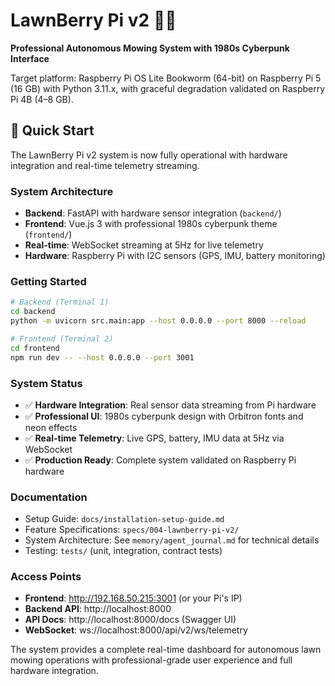# LawnBerry Pi v2 🌱🤖

**Professional Autonomous Mowing System with 1980s Cyberpunk Interface**

Target platform: Raspberry Pi OS Lite Bookworm (64-bit) on Raspberry Pi 5 (16 GB) with Python 3.11.x, with graceful degradation validated on Raspberry Pi 4B (4–8 GB).

## 🚀 Quick Start

The LawnBerry Pi v2 system is now fully operational with hardware integration and real-time telemetry streaming.

### System Architecture
- **Backend**: FastAPI with hardware sensor integration (`backend/`)
- **Frontend**: Vue.js 3 with professional 1980s cyberpunk theme (`frontend/`)
- **Real-time**: WebSocket streaming at 5Hz for live telemetry
- **Hardware**: Raspberry Pi with I2C sensors (GPS, IMU, battery monitoring)

### Getting Started
```bash
# Backend (Terminal 1)
cd backend
python -m uvicorn src.main:app --host 0.0.0.0 --port 8000 --reload

# Frontend (Terminal 2)  
cd frontend
npm run dev -- --host 0.0.0.0 --port 3001
```

### System Status
- ✅ **Hardware Integration**: Real sensor data streaming from Pi hardware
- ✅ **Professional UI**: 1980s cyberpunk design with Orbitron fonts and neon effects
- ✅ **Real-time Telemetry**: Live GPS, battery, IMU data at 5Hz via WebSocket
- ✅ **Production Ready**: Complete system validated on Raspberry Pi hardware

### Documentation
- Setup Guide: `docs/installation-setup-guide.md`
- Feature Specifications: `specs/004-lawnberry-pi-v2/`
- System Architecture: See `memory/agent_journal.md` for technical details
- Testing: `tests/` (unit, integration, contract tests)

### Access Points
- **Frontend**: http://192.168.50.215:3001 (or your Pi's IP)
- **Backend API**: http://localhost:8000
- **API Docs**: http://localhost:8000/docs (Swagger UI)
- **WebSocket**: ws://localhost:8000/api/v2/ws/telemetry

The system provides a complete real-time dashboard for autonomous lawn mowing operations with professional-grade user experience and full hardware integration.